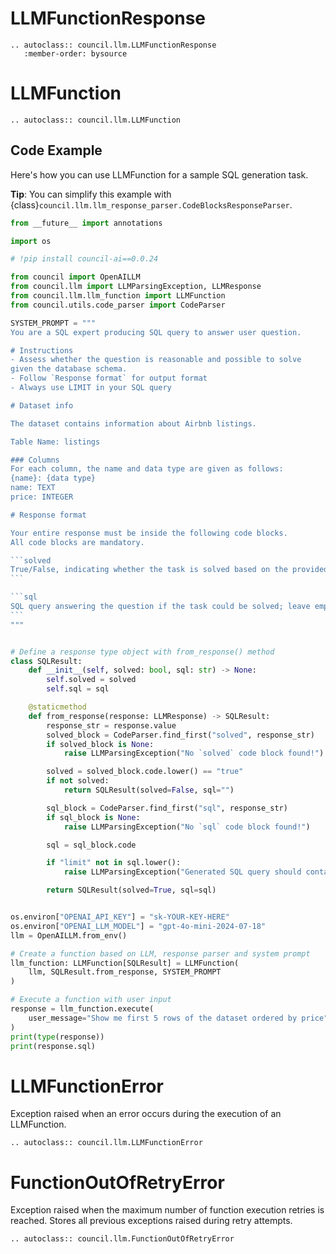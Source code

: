 # LLMFunctionResponse

```{eval-rst}
.. autoclass:: council.llm.LLMFunctionResponse
   :member-order: bysource
```

# LLMFunction

```{eval-rst}
.. autoclass:: council.llm.LLMFunction
```

## Code Example

Here's how you can use LLMFunction for a sample SQL generation task.

**Tip**: You can simplify this example with {class}`council.llm.llm_response_parser.CodeBlocksResponseParser`.

````python
from __future__ import annotations

import os

# !pip install council-ai==0.0.24

from council import OpenAILLM
from council.llm import LLMParsingException, LLMResponse
from council.llm.llm_function import LLMFunction
from council.utils.code_parser import CodeParser

SYSTEM_PROMPT = """
You are a SQL expert producing SQL query to answer user question.

# Instructions
- Assess whether the question is reasonable and possible to solve
given the database schema.
- Follow `Response format` for output format
- Always use LIMIT in your SQL query

# Dataset info

The dataset contains information about Airbnb listings.

Table Name: listings

### Columns
For each column, the name and data type are given as follows:
{name}: {data type}
name: TEXT
price: INTEGER

# Response format

Your entire response must be inside the following code blocks.
All code blocks are mandatory.

```solved
True/False, indicating whether the task is solved based on the provided database schema
```

```sql
SQL query answering the question if the task could be solved; leave empty otherwise
```
"""


# Define a response type object with from_response() method
class SQLResult:
    def __init__(self, solved: bool, sql: str) -> None:
        self.solved = solved
        self.sql = sql

    @staticmethod
    def from_response(response: LLMResponse) -> SQLResult:
        response_str = response.value
        solved_block = CodeParser.find_first("solved", response_str)
        if solved_block is None:
            raise LLMParsingException("No `solved` code block found!")

        solved = solved_block.code.lower() == "true"
        if not solved:
            return SQLResult(solved=False, sql="")

        sql_block = CodeParser.find_first("sql", response_str)
        if sql_block is None:
            raise LLMParsingException("No `sql` code block found!")

        sql = sql_block.code

        if "limit" not in sql.lower():
            raise LLMParsingException("Generated SQL query should contain a LIMIT clause")

        return SQLResult(solved=True, sql=sql)


os.environ["OPENAI_API_KEY"] = "sk-YOUR-KEY-HERE"
os.environ["OPENAI_LLM_MODEL"] = "gpt-4o-mini-2024-07-18"
llm = OpenAILLM.from_env()

# Create a function based on LLM, response parser and system prompt
llm_function: LLMFunction[SQLResult] = LLMFunction(
    llm, SQLResult.from_response, SYSTEM_PROMPT
)

# Execute a function with user input
response = llm_function.execute(
    user_message="Show me first 5 rows of the dataset ordered by price"
)
print(type(response))
print(response.sql)
````

# LLMFunctionError

Exception raised when an error occurs during the execution of an LLMFunction.

```{eval-rst}
.. autoclass:: council.llm.LLMFunctionError
```

# FunctionOutOfRetryError

Exception raised when the maximum number of function execution retries is reached.
Stores all previous exceptions raised during retry attempts.

```{eval-rst}
.. autoclass:: council.llm.FunctionOutOfRetryError
```
